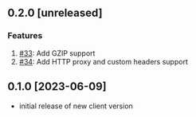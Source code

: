 ## 0.2.0 [unreleased]

### Features

1. [#33](https://github.com/InfluxCommunity/influxdb3-csharp/pull/33): Add GZIP support
1. [#34](https://github.com/InfluxCommunity/influxdb3-csharp/pull/34): Add HTTP proxy and custom headers support

## 0.1.0 [2023-06-09]

- initial release of new client version
